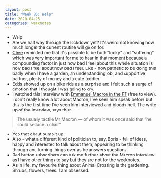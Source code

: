 ```yaml
---
layout: post
title: "Week 86: Welp"
date: 2020-04-25
categories: weaknotes
---
```

* Welp
* Are we half way through the lockdown yet? It's weird not knowing how much longer the current routine will go on for.
* [Chee](https://chee.snoot.club/) reminded me that it's possible to be both "lucky" and "suffering" which was very important for me to hear in that moment because a compounding factor in just how bad I feel about this whole situation is how bad I feel about how bad I feel. Like - how pathetic to be doing this badly when I have a garden, an understanding job, and supportive partner, plenty of money and a cute toddler.
* Edds showed up on a bike ride as a surprise and I felt such a surge of emotion that I thought I was going to cry.
* I watched this interview with [Emmanuel Macron in the FT](https://www.ft.com/video/96240572-7e35-4fcd-aecb-8f503d529354) (free to view). I don't really know a lot about Macron, I've seen him speak before but this is the first time I've seen him interviewed and bloody hell. The write up of the interview, says this:
> The usually tactile Mr Macron — of whom it was once said that “he could seduce a chair”

* Yep that about sums it up.
* Also - what a different kind of politician to, say, Boris - full of ideas, happy and interested to talk about them, appearing to be thinking through and turning things over as he answers questions.
* Red button subscribers can ask me further about the Macron interview as I have other things to say but they are not for the weaknotes.
* As in life, my favourite thing about Animal Crossing is the gardening. Shrubs, flowers, trees. I am obsessed.
